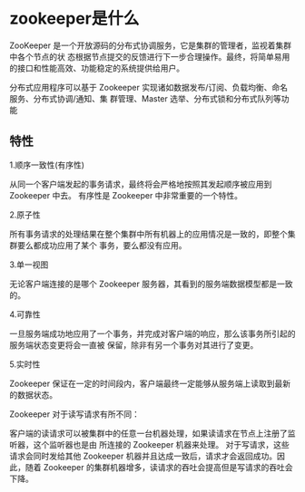 # zookeeper是什么

ZooKeeper 是一个开放源码的分布式协调服务，它是集群的管理者，监视着集群中各个节点的状
态根据节点提交的反馈进行下一步合理操作。最终，将简单易用的接口和性能高效、功能稳定的系统提供给用户。

分布式应用程序可以基于 Zookeeper 实现诸如数据发布/订阅、负载均衡、命名服务、分布式协调/通知、集
群管理、Master 选举、分布式锁和分布式队列等功能

## 特性

1.顺序一致性(有序性)

从同一个客户端发起的事务请求，最终将会严格地按照其发起顺序被应用到 Zookeeper 中去。
有序性是 Zookeeper 中非常重要的一个特性。


2.原子性

所有事务请求的处理结果在整个集群中所有机器上的应用情况是一致的，即整个集群要么都成功应用了某个
事务，要么都没有应用。

3.单一视图

无论客户端连接的是哪个 Zookeeper 服务器，其看到的服务端数据模型都是一致的。

4.可靠性

一旦服务端成功地应用了一个事务，并完成对客户端的响应，那么该事务所引起的服务端状态变更将会一直被
保留，除非有另一个事务对其进行了变更。

5.实时性

Zookeeper 保证在一定的时间段内，客户端最终一定能够从服务端上读取到最新的数据状态。


Zookeeper 对于读写请求有所不同：

客户端的读请求可以被集群中的任意一台机器处理，如果读请求在节点上注册了监听器，这个监听器也是由
所连接的 Zookeeper 机器来处理。
对于写请求，这些请求会同时发给其他 Zookeeper 机器并且达成一致后，请求才会返回成功。因此，随着
 Zookeeper 的集群机器增多，读请求的吞吐会提高但是写请求的吞吐会下降。











